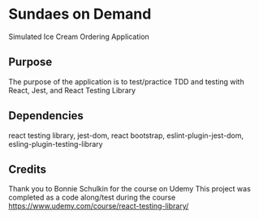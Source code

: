 # Sundaes on Demand

Simulated Ice Cream Ordering Application

## Purpose

The purpose of the application is to test/practice TDD and testing with React, Jest, and React Testing Library

## Dependencies

react testing library, jest-dom, react bootstrap, eslint-plugin-jest-dom, esling-plugin-testing-library

## Credits

Thank you to Bonnie Schulkin for the course on Udemy
This project was completed as a code along/test during the course
https://www.udemy.com/course/react-testing-library/
